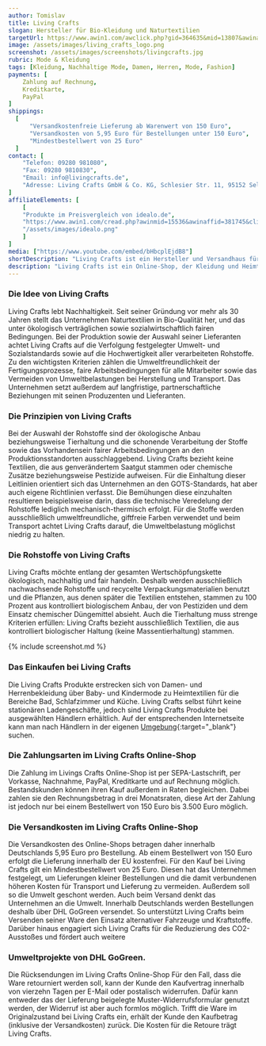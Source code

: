 ```yaml
---
author: Tomislav
title: Living Crafts
slogan: Hersteller für Bio-Kleidung und Naturtextilien
targetUrl: https://www.awin1.com/awclick.php?gid=364635&mid=13807&awinaffid=731132&linkid=2398755&clickref=
image: /assets/images/living_crafts_logo.png
screenshot: /assets/images/screenshots/livingcrafts.jpg
rubric: Mode & Kleidung
tags: [Kleidung, Nachhaltige Mode, Damen, Herren, Mode, Fashion]
payments: [
    Zahlung auf Rechnung,
    Kreditkarte,
    PayPal
]
shippings:
  [
      "Versandkostenfreie Lieferung ab Warenwert von 150 Euro",
      "Versandkosten von 5,95 Euro für Bestellungen unter 150 Euro",
      "Mindestbestellwert von 25 Euro"
  ]
contact: [
    "Telefon: 09280 981080", 
    "Fax: 09280 9810830",
    "Email: info@livingcrafts.de",
    "Adresse: Living Crafts GmbH & Co. KG, Schlesier Str. 11, 95152 Selbitz"
]
affiliateElements: [
    [
    "Produkte im Preisvergleich von idealo.de", 
    "https://www.awin1.com/cread.php?awinmid=15536&awinaffid=381745&clickref=&ued=https%3A%2F%2Fwww.idealo.de%2Fpreisvergleich%2FMainSearchProductCategory.html%3Fq%3DLiving%2BCrafts", 
    "/assets/images/idealo.png"
    ]
]
media: ["https://www.youtube.com/embed/bHbcplEjdB8"]
shortDescription: "Living Crafts ist ein Hersteller und Versandhaus für umweltbewusste Bio-Kleidung und nachhaltige Naturtextilien aus sozialer fairer Produktion."
description: "Living Crafts ist ein Online-Shop, der Kleidung und Heimtextilien aus Naturstoffen verkauft. Alle Produkte sind fair produziert, ökologisch verträglich und enthalten der Umwelt und dem Menschen zuliebe keine chemischen Inhaltsstoffe oder Pestizide. Ganz nach seinem Credo 'Langlebigkeit statt Fast Fashion' strebt das Unternehmen danach, Produkte zu schaffen, die langlebig sind – nicht nur in der Qualität, sondern auch im Design. Anstatt jedem Trend zu folgen, entstehen so Produkte, die sich durch zeitlose Designs hervortun."
---
```


### Die Idee von Living Crafts

Living Crafts lebt Nachhaltigkeit. Seit seiner Gründung vor mehr als 30 Jahren stellt das Unternehmen Naturtextilien in Bio-Qualität her, und das unter ökologisch verträglichen sowie sozialwirtschaftlich fairen Bedingungen. Bei der Produktion sowie der Auswahl seiner Lieferanten achtet Living Crafts auf die Verfolgung festgelegter Umwelt- und Sozialstandards sowie auf die Hochwertigkeit aller verarbeiteten Rohstoffe. Zu den wichtigsten Kriterien zählen die Umweltfreundlichkeit der Fertigungsprozesse, faire Arbeitsbedingungen für alle Mitarbeiter sowie das Vermeiden von Umweltbelastungen bei Herstellung und Transport. Das Unternehmen setzt außerdem auf langfristige, partnerschaftliche Beziehungen mit seinen Produzenten und Lieferanten.

### Die Prinzipien von Living Crafts

Bei der Auswahl der Rohstoffe sind der ökologische Anbau beziehungsweise Tierhaltung und die schonende Verarbeitung der Stoffe sowie das Vorhandensein fairer Arbeitsbedingungen an den Produktionsstandorten ausschlaggebend. Living Crafts bezieht keine Textilien, die aus genverändertem Saatgut stammen oder chemische Zusätze beziehungsweise Pestizide aufweisen. Für die Einhaltung dieser Leitlinien orientiert sich das Unternehmen an den GOTS-Standards, hat aber auch eigene Richtlinien verfasst. Die Bemühungen diese einzuhalten resultieren beispielsweise darin, dass die technische Veredelung der Rohstoffe lediglich mechanisch-thermisch erfolgt. Für die Stoffe werden ausschließlich umweltfreundliche, giftfreie Farben verwendet und beim Transport achtet Living Crafts darauf, die Umweltbelastung möglichst niedrig zu halten.

### Die Rohstoffe von Living Crafts

Living Crafts möchte entlang der gesamten Wertschöpfungskette ökologisch, nachhaltig und fair handeln. Deshalb werden ausschließlich nachwachsende Rohstoffe und recycelte Verpackungsmaterialien benutzt und die Pflanzen, aus denen später die Textilien entstehen, stammen zu 100 Prozent aus kontrolliert biologischem Anbau, der von Pestiziden und dem Einsatz chemischer Düngemittel absieht. Auch die Tierhaltung muss strenge Kriterien erfüllen: Living Crafts bezieht ausschließlich Textilien, die aus kontrolliert biologischer Haltung (keine Massentierhaltung) stammen.

{% include screenshot.md %}

### Das Einkaufen bei Living Crafts

Die Living Crafts Produkte erstrecken sich von Damen- und Herrenbekleidung über Baby- und Kindermode zu Heimtextilien für die Bereiche Bad, Schlafzimmer und Küche. Living Crafts selbst führt keine stationären Ladengeschäfte, jedoch sind Living Crafts Produkte bei ausgewählten Händlern erhältlich. Auf der entsprechenden Internetseite kann man nach Händlern in der eigenen [Umgebung](https://www.livingcrafts.de/ueber-uns/service/haendlersuche){:target="_blank"} suchen.

### Die Zahlungsarten im Living Crafts Online-Shop

Die Zahlung im Livings Crafts Online-Shop ist per SEPA-Lastschrift, per Vorkasse, Nachnahme, PayPal, Kreditkarte und auf Rechnung möglich. Bestandskunden können ihren Kauf außerdem in Raten begleichen. Dabei zahlen sie den Rechnungsbetrag in drei Monatsraten, diese Art der Zahlung ist jedoch nur bei einem Bestellwert von 150 Euro bis 3.500 Euro möglich. 

### Die Versandkosten im Living Crafts Online-Shop

Die Versandkosten des Online-Shops betragen daher innerhalb Deutschlands 5,95 Euro pro Bestellung. Ab einem Bestellwert von 150 Euro erfolgt die Lieferung innerhalb der EU kostenfrei. Für den Kauf bei Living Crafts gilt ein Mindestbestellwert von 25 Euro. Diesen hat das Unternehmen festgelegt, um Lieferungen kleiner Bestellungen und die damit verbundenen höheren Kosten für Transport und Lieferung zu vermeiden. Außerdem soll so die Umwelt geschont werden. Auch beim Versand denkt das Unternehmen an die Umwelt. Innerhalb Deutschlands werden Bestellungen deshalb über DHL GoGreen versendet. So unterstützt Living Crafts beim Versenden seiner Ware den Einsatz alternativer Fahrzeuge und Kraftstoffe. Darüber hinaus engagiert sich Living Crafts für die Reduzierung des CO2-Ausstoßes und fördert auch weitere 

### Umweltprojekte von DHL GoGreen.

Die Rücksendungen im Living Crafts Online-Shop
Für den Fall, dass die Ware retourniert werden soll, kann der Kunde den Kaufvertrag innerhalb von vierzehn Tagen per E-Mail oder postalisch widerrufen. Dafür kann entweder das der Lieferung beigelegte Muster-Widerrufsformular genutzt werden, der Widerruf ist aber auch formlos möglich. Trifft die Ware im Originalzustand bei Living Crafts ein, erhält der Kunde den Kaufbetrag (inklusive der Versandkosten) zurück. Die Kosten für die Retoure trägt Living Crafts.